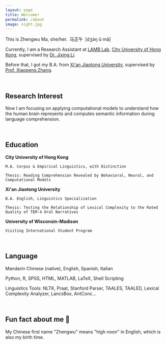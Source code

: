 ```yaml
---
layout: page
title: Welcome!
permalink: /about
image: night.jpg
---
```


This is Zhengwu Ma, she/her.&ensp;马正午&ensp;[dʒə̀ŋ ǔ mǎ]

Currently, I am a Research Assistant at [LAMB Lab](https://compneurolinglab.github.io/), [City University of Hong Kong](https://www.cityu.edu.hk/), supervised by [Dr. Jixing Li](https://jixing-li.github.io/).

Before that, I got my B.A. from [Xi'an Jiaotong University](http://www.xjtu.edu.cn), supervised by [Prof. Xiaopeng Zhang](http://gr.xjtu.edu.cn/en/web/zhangxp).

<br>

## Research Interest

Now I am focusing on applying computational models to understand how the human brain represents and computes semantic information during language comprehension.

<br>

## Education

<b> City University of Hong Kong </b>

    M.A. Corpus & Empirical Linguistics, with Distinction

    Thesis: Reading Comprehension Revealed by Behavioral, Neural, and Computational Models

<b> Xi'an Jiaotong University </b>

    B.A. English, Linguistics Specialization

    Thesis: Testing the Relationship of Lexical Complexity to the Rated Quality of TEM-4 Oral Narratives

<b> University of Wisconsin-Madison </b>

    Visiting International Student Program

<br>

## Language

Mandarin Chinese (native), English, Spanish, Italian

Python, R, SPSS, HTML, MATLAB, LaTeX, Shell Scripting

Linguistics Tools: NLTK, Praat, Stanford Parser, TAALES, TAALED, Lexical Complexity Analyzer, LancsBox, AntConc...

 <br>
 
## Fun fact about me 🥳

My Chinese first name "Zhengwu" means "high noon" in English, which is also my birth time.  
